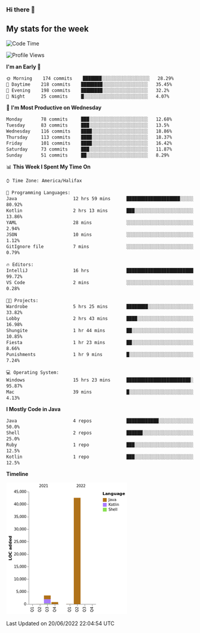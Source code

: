 ### Hi there 👋

## My stats for the week
<!--START_SECTION:waka-->
![Code Time](http://img.shields.io/badge/Code%20Time-286%20hrs%2013%20mins-blue)

![Profile Views](http://img.shields.io/badge/Profile%20Views-0-blue)

**I'm an Early 🐤** 

```text
🌞 Morning    174 commits    ███████░░░░░░░░░░░░░░░░░░   28.29% 
🌆 Daytime    218 commits    ████████░░░░░░░░░░░░░░░░░   35.45% 
🌃 Evening    198 commits    ████████░░░░░░░░░░░░░░░░░   32.2% 
🌙 Night      25 commits     █░░░░░░░░░░░░░░░░░░░░░░░░   4.07%

```
📅 **I'm Most Productive on Wednesday** 

```text
Monday       78 commits     ███░░░░░░░░░░░░░░░░░░░░░░   12.68% 
Tuesday      83 commits     ███░░░░░░░░░░░░░░░░░░░░░░   13.5% 
Wednesday    116 commits    ████░░░░░░░░░░░░░░░░░░░░░   18.86% 
Thursday     113 commits    ████░░░░░░░░░░░░░░░░░░░░░   18.37% 
Friday       101 commits    ████░░░░░░░░░░░░░░░░░░░░░   16.42% 
Saturday     73 commits     ███░░░░░░░░░░░░░░░░░░░░░░   11.87% 
Sunday       51 commits     ██░░░░░░░░░░░░░░░░░░░░░░░   8.29%

```


📊 **This Week I Spent My Time On** 

```text
⌚︎ Time Zone: America/Halifax

💬 Programming Languages: 
Java                     12 hrs 59 mins      ████████████████████░░░░░   80.92% 
Kotlin                   2 hrs 13 mins       ███░░░░░░░░░░░░░░░░░░░░░░   13.86% 
YAML                     28 mins             ░░░░░░░░░░░░░░░░░░░░░░░░░   2.94% 
JSON                     10 mins             ░░░░░░░░░░░░░░░░░░░░░░░░░   1.12% 
GitIgnore file           7 mins              ░░░░░░░░░░░░░░░░░░░░░░░░░   0.79%

🔥 Editors: 
IntelliJ                 16 hrs              █████████████████████████   99.72% 
VS Code                  2 mins              ░░░░░░░░░░░░░░░░░░░░░░░░░   0.28%

🐱‍💻 Projects: 
Wardrobe                 5 hrs 25 mins       ████████░░░░░░░░░░░░░░░░░   33.82% 
Lobby                    2 hrs 43 mins       ████░░░░░░░░░░░░░░░░░░░░░   16.98% 
Shungite                 1 hr 44 mins        ██░░░░░░░░░░░░░░░░░░░░░░░   10.85% 
Fiesta                   1 hr 23 mins        ██░░░░░░░░░░░░░░░░░░░░░░░   8.66% 
Punishments              1 hr 9 mins         █░░░░░░░░░░░░░░░░░░░░░░░░   7.24%

💻 Operating System: 
Windows                  15 hrs 23 mins      ████████████████████████░   95.87% 
Mac                      39 mins             █░░░░░░░░░░░░░░░░░░░░░░░░   4.13%

```

**I Mostly Code in Java** 

```text
Java                     4 repos             ████████████░░░░░░░░░░░░░   50.0% 
Shell                    2 repos             ██████░░░░░░░░░░░░░░░░░░░   25.0% 
Ruby                     1 repo              ███░░░░░░░░░░░░░░░░░░░░░░   12.5% 
Kotlin                   1 repo              ███░░░░░░░░░░░░░░░░░░░░░░   12.5%

```


**Timeline**

![Chart not found](https://raw.githubusercontent.com/lyndseyy/lyndseyy/main/charts/bar_graph.png) 


 Last Updated on 20/06/2022 22:04:54 UTC
<!--END_SECTION:waka-->